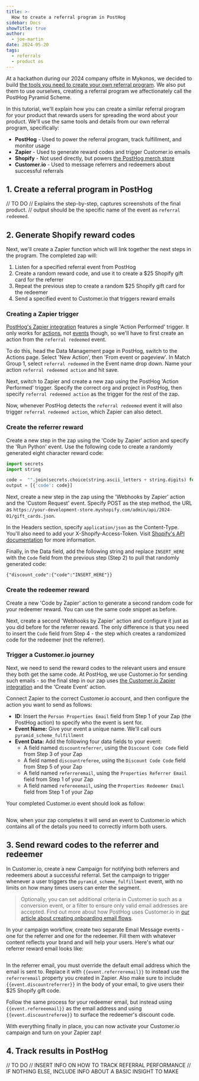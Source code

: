 ```yaml
---
title: >-
  How to create a referral program in PostHog
sidebar: Docs
showTitle: true
author:
  - joe-martin
date: 2024-05-20
tags:
  - referrals
  - product os
---
```


At a hackathon during our 2024 company offsite in Mykonos, we decided to build [the tools you need to create your own referral program](/docs/referrals). We also put them to use ourselves, creating a referral program we affectionately call the PostHog Pyramid Scheme. 

In this tutorial, we'll explain how you can create a similar referral program for your product that rewards users for spreading the word about your product. We'll use the same tools and details from our own referral program, specifically:

- **PostHog** - Used to power the referral program, track fulfillment, and monitor usage
- **Zapier** - Used to generate reward codes and trigger Customer.io emails
- **Shopify** - Not used directly, but powers [the PostHog merch store](/merch)
- **Customer.io** - Used to message referrers and redeemers about successful referrals

## 1. Create a referral program in PostHog

// TO DO
// Explains the step-by-step, captures screenshots of the final product.
// output should be the specific name of the event as `referral redeemed`.  

## 2. Generate Shopify reward codes
Next, we'll create a Zapier function which will link together the next steps in the program. The completed zap will:

1. Listen for a specified referral event from PostHog
2. Create a random reward code, and use it to create a $25 Shopify gift card for the referrer
4. Repeat the previous step to create a random $25 Shopify gift card for the redeemer
5. Send a specified event to Customer.io that triggers reward emails

### Creating a Zapier trigger 
[PostHog's Zapier integration](https://zapier.com/apps/posthog/integrations) features a single 'Action Performed' trigger. It only works for [actions](/docs/data/actions), not [events](/docs/data/events) though, so we'll have to first create an action from the `referral redeemed` event.

To do this, head the Data Management page in PostHog, switch to the Actions page. Select 'New Action', then 'From event or pageview'. In Match Group 1, select `referral redeemed` in the Event name drop down. Name your action `referral redeemed action` and hit save. 

Next, switch to Zapier and create a new zap using the PostHog 'Action Performed' trigger. Specify the correct org and project in PostHog, then specify `referral redeemed action` as the trigger for the rest of the zap. 

Now, whenever PostHog detects the `referral redeemed` event it will also trigger `referral redeemed action`, which Zapier can also detect.

### Create the referrer reward
Create a new step in the zap using the 'Code by Zapier' action and specify the 'Run Python' event. Use the following code to create a randomly generated eight character reward code:

```Python
import secrets
import string

code =  "".join(secrets.choice(string.ascii_letters + string.digits) for _ in range(8))
output = [{'code': code}]
```

Next, create a new step in the zap using the 'Webhooks by Zapier' action and the 'Custom Request' event. Specify POST as the step method, the URL as `https://your-development-store.myshopify.com/admin/api/2024-01/gift_cards.json`. 

In the Headers section, specify `application/json` as the Content-Type. You'll also need to add your X-Shopify-Access-Token. Visit [Shopify's API documentation](https://shopify.dev/docs/api/admin-rest/2024-01/resources/gift-card#post-gift-cards) for more information. 

Finally, in the Data field, add the following string and replace `INSERT_HERE` with the `Code` field from the previous step (Step 2) to pull that randomly generated code:

```
{"discount_code":{"code":"INSERT_HERE"}}
```

### Create the redeemer reward
Create a new 'Code by Zapier' action to generate a second random code for your redeemer reward. You can use the same code snippet as before. 

Next, create a second 'Webhooks by Zapier' action and configure it just as you did before for the referrer reward. The only difference is that you need to insert the `Code` field from Step 4 - the step which creates a randomized code for the redeemer (not the referrer).

### Trigger a Customer.io journey
Next, we need to send the reward codes to the relevant users and ensure they both get the same code. At PostHog, we use Customer.io for sending such emails - so the final step in our zap uses [the Customer.io Zapier integration](https://customer.io/docs/journeys/setting-up-and-using-zapier-with-customerio/) and the 'Create Event' action. 

Connect Zapier to the correct Customer.io account, and then configure the action you want to send as follows: 

- **ID:** Insert the `Person Properties Email` field from Step 1 of your Zap (the PostHog action) to specify who the event is sent for. 
- **Event Name:** Give your event a unique name. We'll call ours `pyramid_scheme_fulfillment`
- **Event Data:** Add the following four data fields to your event:
  - A field named `discountreferrer`, using the `Discount Code Code` field from Step 3 of your Zap
  - A field named `discountreferee`, using the `Discount Code Code` field from Step 5 of your Zap
  - A field named `referreremail`, using the `Properties Referrer Email` field from Step 1 of your Zap
  - A field named `refereeemail`, using the `Properties Redeemer Email` field from Step 1 of your Zap

Your completed Customer.io event should look as follow:

<IMAGE>

Now, when your zap completes it will send an event to Customer.io which contains all of the details you need to correctly inform both users. 

## 3. Send reward codes to the referrer and redeemer
In Customer.io, create a new Campaign for notifying both referrers and redeemers about a successful referral. Set the campaign to trigger whenever a user triggers the `pyramid_scheme_fulfillment` event, with no limits on how many times users can enter the segment.

> Optionally, you can set additional criteria in Customer.io such as a conversion event, or a filter to ensure only valid email addresses are accepted. Find out more about how PostHog uses Customer.io in [our article about creating onboarding email flows](/blog/how-we-built-email-onboarding).

In your campaign workflow, create two separate Email Message events - one for the referrer and one for the redeemer. Fill them with whatever content reflects your brand and will help your users. Here's what our referrer reward email looks like:

<IMAGE>

In the referrer email, you must override the default email address which the email is sent to. Replace it with `{{event.referreremail}}` to instead use the `referreremail` property you created in Zapier. Also make sure to include `{{event.discountreferrer}}` in the body of your email, to give users their $25 Shopify gift code.

Follow the same process for your redeemer email, but instead using `{{event.refereeemail}}` as the email address and using `{{event.discountreferee}}` to surface the redeemer's discount code.

With everything finally in place, you can now activate your Customer.io campaign and turn on your Zapier zap!

## 4. Track results in PostHog

// TO DO
// INSERT INFO ON HOW TO TRACK REFERRAL PERFORMANCE
// IF NOTHING ELSE, INCLUDE INFO ABOUT A BASIC INSIGHT TO MAKE
